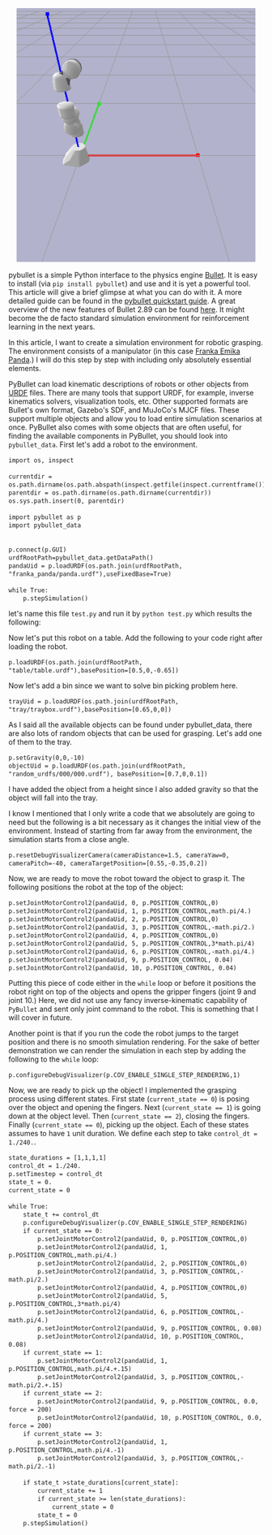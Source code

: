 <p align="center">
<img src="img/panda.gif" height="500">
</p>

pybullet is a simple Python interface to the physics engine [Bullet](http://bulletphysics.org/wordpress/). It is easy to install (via `pip install pybullet`) and use and it is yet a powerful tool. This article will give a brief glimpse at what you can do with it. A more detailed guide can be found in the [pybullet quickstart guide](https://docs.google.com/document/d/10sXEhzFRSnvFcl3XxNGhnD4N2SedqwdAvK3dsihxVUA/). A great overview of the new features of Bullet 2.89 can be found [here](https://github.com/bulletphysics/bullet3/releases/tag/2.89). It might become the de facto standard simulation environment for reinforcement learning in the next years.

In this article, I want to create a simulation environment for robotic grasping. The environment consists of a manipulator (in this case [Franka Emika Panda](https://www.franka.de/technology).) I will do this step by step with including only absolutely essential elements. 

PyBullet can load kinematic descriptions of robots or other objects from [URDF](http://wiki.ros.org/urdf) files.  There are many tools that support URDF, for example, inverse kinematics solvers, visualization tools, etc. Other supported formats are Bullet's own format, Gazebo's SDF, and MuJoCo's MJCF files. These support multiple objects and allow you to load entire simulation scenarios at once. PyBullet also comes with some objects that are often useful, for finding the available components in PyBullet, you should look into `pybullet_data`. First let's add a robot to the environment. 
```
import os, inspect

currentdir = os.path.dirname(os.path.abspath(inspect.getfile(inspect.currentframe())))
parentdir = os.path.dirname(os.path.dirname(currentdir))
os.sys.path.insert(0, parentdir)

import pybullet as p
import pybullet_data


p.connect(p.GUI)
urdfRootPath=pybullet_data.getDataPath()
pandaUid = p.loadURDF(os.path.join(urdfRootPath, "franka_panda/panda.urdf"),useFixedBase=True)

while True:
    p.stepSimulation()
```
let's name this file `test.py` and run it by `python test.py` which results the following:

Now let's put this robot on a table. Add the following to your code right after loading the robot.
```
p.loadURDF(os.path.join(urdfRootPath, "table/table.urdf"),basePosition=[0.5,0,-0.65])
```
Now let's add a bin since we want to solve bin picking problem here.
```
trayUid = p.loadURDF(os.path.join(urdfRootPath, "tray/traybox.urdf"),basePosition=[0.65,0,0])
```
As I said all the available objects can be found under pybullet_data, there are also lots of random objects that can be used for grasping. Let's add one of them to the tray.
```
p.setGravity(0,0,-10)
objectUid = p.loadURDF(os.path.join(urdfRootPath, "random_urdfs/000/000.urdf"), basePosition=[0.7,0,0.1])
```
I have added the object from a height since I also added gravity so that the object will fall into the tray.

I know I mentioned that I only write a code that we absolutely are going to need but the following is a bit necessary as it changes the initial view of the environment. Instead of starting from far away from the environment, the simulation starts from a close angle.
```
p.resetDebugVisualizerCamera(cameraDistance=1.5, cameraYaw=0, cameraPitch=-40, cameraTargetPosition=[0.55,-0.35,0.2])
```
Now, we are ready to move the robot toward the object to grasp it. The following positions the robot at the top of the object:
```
p.setJointMotorControl2(pandaUid, 0, p.POSITION_CONTROL,0)
p.setJointMotorControl2(pandaUid, 1, p.POSITION_CONTROL,math.pi/4.)
p.setJointMotorControl2(pandaUid, 2, p.POSITION_CONTROL,0)
p.setJointMotorControl2(pandaUid, 3, p.POSITION_CONTROL,-math.pi/2.)
p.setJointMotorControl2(pandaUid, 4, p.POSITION_CONTROL,0)
p.setJointMotorControl2(pandaUid, 5, p.POSITION_CONTROL,3*math.pi/4)
p.setJointMotorControl2(pandaUid, 6, p.POSITION_CONTROL,-math.pi/4.)
p.setJointMotorControl2(pandaUid, 9, p.POSITION_CONTROL, 0.04)
p.setJointMotorControl2(pandaUid, 10, p.POSITION_CONTROL, 0.04)
```
Putting this piece of code either in the `while` loop or before it positions the robot right on top of the objects and opens the gripper fingers (joint 9 and joint 10.) Here, we did not use any fancy inverse-kinematic capability of `PyBullet` and sent only joint command to the robot. This is something that I will cover in future.

Another point is that if you run the code the robot jumps to the target position and there is no smooth simulation rendering. For the sake of better demonstration we can render the simulation in each step by adding the following to the `while` loop:
```
p.configureDebugVisualizer(p.COV_ENABLE_SINGLE_STEP_RENDERING,1) 
```
Now, we are ready to pick up the object! I implemented the grasping process using different states. First state (`current_state == 0`) is posing over the object and opening the fingers. Next (`current_state == 1`) is going down at the object level. Then (`current_state == 2`), closing the fingers. Finally (`current_state == 0`), picking up the object. Each of these states assumes to have `1` unit duration. We define each step to take `control_dt = 1./240.`.
```
state_durations = [1,1,1,1]
control_dt = 1./240.
p.setTimestep = control_dt
state_t = 0.
current_state = 0

while True:
    state_t += control_dt
    p.configureDebugVisualizer(p.COV_ENABLE_SINGLE_STEP_RENDERING) 
    if current_state == 0:
        p.setJointMotorControl2(pandaUid, 0, p.POSITION_CONTROL,0)
        p.setJointMotorControl2(pandaUid, 1, p.POSITION_CONTROL,math.pi/4.)
        p.setJointMotorControl2(pandaUid, 2, p.POSITION_CONTROL,0)
        p.setJointMotorControl2(pandaUid, 3, p.POSITION_CONTROL,-math.pi/2.)
        p.setJointMotorControl2(pandaUid, 4, p.POSITION_CONTROL,0)
        p.setJointMotorControl2(pandaUid, 5, p.POSITION_CONTROL,3*math.pi/4)
        p.setJointMotorControl2(pandaUid, 6, p.POSITION_CONTROL,-math.pi/4.)
        p.setJointMotorControl2(pandaUid, 9, p.POSITION_CONTROL, 0.08)
        p.setJointMotorControl2(pandaUid, 10, p.POSITION_CONTROL, 0.08)
    if current_state == 1:
        p.setJointMotorControl2(pandaUid, 1, p.POSITION_CONTROL,math.pi/4.+.15)
        p.setJointMotorControl2(pandaUid, 3, p.POSITION_CONTROL,-math.pi/2.+.15)
    if current_state == 2:
        p.setJointMotorControl2(pandaUid, 9, p.POSITION_CONTROL, 0.0, force = 200)
        p.setJointMotorControl2(pandaUid, 10, p.POSITION_CONTROL, 0.0, force = 200)
    if current_state == 3:
        p.setJointMotorControl2(pandaUid, 1, p.POSITION_CONTROL,math.pi/4.-1)
        p.setJointMotorControl2(pandaUid, 3, p.POSITION_CONTROL,-math.pi/2.-1)

    if state_t >state_durations[current_state]:
        current_state += 1
        if current_state >= len(state_durations):
            current_state = 0
        state_t = 0
    p.stepSimulation()
```
